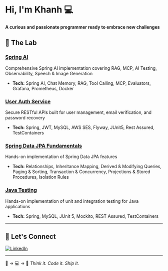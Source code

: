 # Hi, I'm Khanh 💻

**A curious and passionate programmer ready to embrace new challenges**

## 🔬 The Lab

### [Spring AI](https://github.com/KhanhLDQ/spring-AI)
Comprehensive Spring AI implementation covering RAG, MCP, AI Testing, Observability, Speech & Image Generation
- **Tech:** Spring AI, Chat Memory, RAG, Tool Calling, MCP, Evaluators, Grafana, Prometheus, Docker

### [User Auth Service](https://github.com/KhanhLDQ/user-auth-service)
Secure RESTful APIs built for user management, email verification, and password recovery
- **Tech:** Spring, JWT, MySQL, AWS SES, Flyway, JUnit5, Rest Assured, TestContainers

### [Spring Data JPA Fundamentals](https://github.com/KhanhLDQ/spring-data-jpa)
Hands-on implementation of Spring Data JPA features
- **Tech:** Relationships, Inheritance Mapping, Derived & Modifying Queries, Paging & Sorting, Transaction & Concurrency, Projections & Stored Procedures, Isolation Rules

### [Java Testing](https://github.com/KhanhLDQ/junit-integration-tests)
Hands-on implementation of unit and integration testing for Java applications
- **Tech:** Spring, MySQL, JUnit 5, Mockito, REST Assured, TestContainers

---

## 💬 Let's Connect

[![LinkedIn](https://img.shields.io/badge/LinkedIn-0077B5?style=for-the-badge&logo=linkedin&logoColor=white)](https://www.linkedin.com/in/le-dinh-quoc-khanh-807bb7365/)

---

💭 → 💻 → 🎉  *Think it. Code it. Ship it.*
